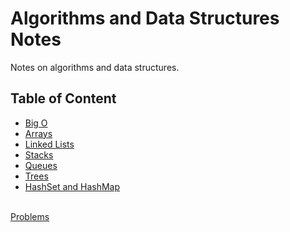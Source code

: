 # Algorithms and Data Structures Notes

Notes on algorithms and data structures.

## Table of Content

<ul>
    <li><a href="./01 - Big O/">Big O</a></li>
    <li><a href="./02 - Arrays/">Arrays</a></li>
    <li><a href="./03 - Linked Lists/">Linked Lists</a></li>
    <li><a href="./04 - Stacks/">Stacks</a></li>
    <li><a href="./05 - Queues/">Queues</a></li>
    <li><a href="./06 - Trees/">Trees</a></li>
    <li><a href="./08 - HashSet and HashMap">HashSet and HashMap</a></li>
</ul>
<br>
<a href="./Problems/">Problems</a>
